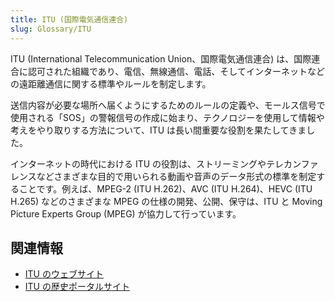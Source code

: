```yaml
---
title: ITU (国際電気通信連合)
slug: Glossary/ITU
---
```

ITU (International Telecommunication Union、国際電気通信連合) は、国際連合に認可された組織であり、電信、無線通信、電話、そしてインターネットなどの遠距離通信に関する標準やルールを制定します。

送信内容が必要な場所へ届くようにするためのルールの定義や、モールス信号で使用される「SOS」の警報信号の作成に始まり、テクノロジーを使用して情報や考えをやり取りする方法について、ITU は長い間重要な役割を果たしてきました。

インターネットの時代における ITU の役割は、ストリーミングやテレカンファレンスなどさまざまな目的で用いられる動画や音声のデータ形式の標準を制定することです。例えば、MPEG-2 (ITU H.262)、AVC (ITU H.264)、HEVC (ITU H.265) などのさまざまな MPEG の仕様の開発、公開、保守は、ITU と Moving Picture Experts Group (MPEG) が協力して行っています。

## 関連情報

- [ITU のウェブサイト](https://www.itu.int/)
- [ITU の歴史ポータルサイト](https://www.itu.int/en/history/Pages/ITUsHistory.aspx)
